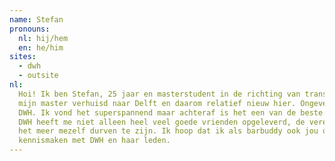 ```yaml
---
name: Stefan
pronouns: 
  nl: hij/hem
  en: he/him
sites:
  - dwh
  - outsite
nl:
  Hoi! Ik ben Stefan, 25 jaar en masterstudent in de richting van transport, infrastructuur en logistiek. Ik ben voor
  mijn master verhuisd naar Delft en daarom relatief nieuw hier. Ongeveer een jaar geleden kwam ik voor het eerst bij
  DWH. Ik vond het superspannend maar achteraf is het een van de beste dingen die ik ooit heb gedaan. 
  DWH heeft me niet alleen heel veel goede vrienden opgeleverd, de vereniging heeft me ook enorm geholpen bij 
  het meer mezelf durven te zijn. Ik hoop dat ik als barbuddy ook jou op een laagdrempelige manier kan laten 
  kennismaken met DWH en haar leden.
---
```

